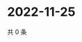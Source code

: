 # 2022-11-25

共 0 条

<!-- BEGIN WEIBO -->
<!-- 最后更新时间 Fri Nov 25 2022 18:16:03 GMT+0800 (China Standard Time) -->

<!-- END WEIBO -->
